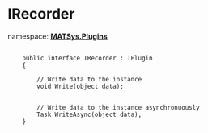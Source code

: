 # IRecorder

namespace: <ins><b>MATSys.Plugins</b></ins> 

<pre><code>
    public interface IRecorder : IPlugin
    {
    
        // Write data to the instance        
        void Write(object data);

        
        // Write data to the instance asynchronuously        
        Task WriteAsync(object data);
    }
</code></pre>